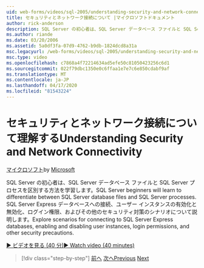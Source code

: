 ```yaml
---
uid: web-forms/videos/sql-2005/understanding-security-and-network-connectivity
title: セキュリティとネットワーク接続について |マイクロソフトドキュメント
author: rick-anderson
description: SQL Server の初心者は、SQL Server データベース ファイルと SQL Server プロセスを区別する方法を学習します。 SQL Server E.に接続するためのシナリオを確認します。
ms.author: riande
ms.date: 03/20/2006
ms.assetid: 5a0df3fa-07d9-4762-b9db-1824dcd8a31a
msc.legacyurl: /web-forms/videos/sql-2005/understanding-security-and-network-connectivity
msc.type: video
ms.openlocfilehash: c7868a4f72214634ad5efe50c81050423256c6d1
ms.sourcegitcommit: 022f79dbc1350e0c6ffaa1e7e7c6e850cdabf9af
ms.translationtype: MT
ms.contentlocale: ja-JP
ms.lasthandoff: 04/17/2020
ms.locfileid: "81543224"
---
```

# <a name="understanding-security-and-network-connectivity"></a><span data-ttu-id="eb2b8-104">セキュリティとネットワーク接続について理解する</span><span class="sxs-lookup"><span data-stu-id="eb2b8-104">Understanding Security and Network Connectivity</span></span>

<span data-ttu-id="eb2b8-105">[マイクロソフト](https://github.com/microsoft)</span><span class="sxs-lookup"><span data-stu-id="eb2b8-105">by [Microsoft](https://github.com/microsoft)</span></span>

<span data-ttu-id="eb2b8-106">SQL Server の初心者は、SQL Server データベース ファイルと SQL Server プロセスを区別する方法を学習します。</span><span class="sxs-lookup"><span data-stu-id="eb2b8-106">SQL Server beginners will learn to differentiate between SQL Server database files and SQL Server processes.</span></span> <span data-ttu-id="eb2b8-107">SQL Server Express データベースへの接続、ユーザー インスタンスの有効化と無効化、ログイン権限、およびその他のセキュリティ対策のシナリオについて説明します。</span><span class="sxs-lookup"><span data-stu-id="eb2b8-107">Explore scenarios for connecting to SQL Server Express databases, enabling and disabling user instances, login permissions, and other security precautions.</span></span>

[<span data-ttu-id="eb2b8-108">&#9654; ビデオを見る (40 分)</span><span class="sxs-lookup"><span data-stu-id="eb2b8-108">&#9654; Watch video (40 minutes)</span></span>](https://channel9.msdn.com/Blogs/ASP-NET-Site-Videos/understanding-security-and-network-connectivity)

> [!div class="step-by-step"]
> <span data-ttu-id="eb2b8-109">[前へ](more-structured-query-language.md)
> [次へ](connecting-your-web-application-to-sql-server-2005-express-edition.md)</span><span class="sxs-lookup"><span data-stu-id="eb2b8-109">[Previous](more-structured-query-language.md)
[Next](connecting-your-web-application-to-sql-server-2005-express-edition.md)</span></span>
